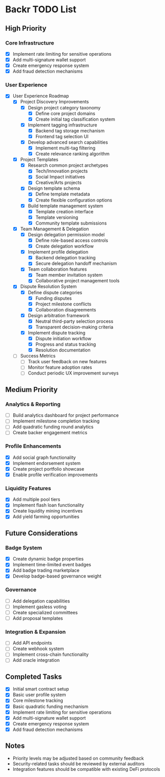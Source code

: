 # Backr TODO List

## High Priority

### Core Infrastructure
- [x] Implement rate limiting for sensitive operations
- [x] Add multi-signature wallet support
- [x] Create emergency response system
- [x] Add fraud detection mechanisms

### User Experience
- [x] User Experience Roadmap
  - [x] Project Discovery Improvements
    - [x] Design project category taxonomy
      - [x] Define core project domains
      - [x] Create initial tag classification system
    - [x] Implement tagging infrastructure
      - [x] Backend tag storage mechanism
      - [x] Frontend tag selection UI
    - [x] Develop advanced search capabilities
      - [x] Implement multi-tag filtering
      - [x] Create relevance ranking algorithm
  - [x] Project Templates
    - [x] Research common project archetypes
      - [x] Tech/Innovation projects
      - [x] Social Impact initiatives
      - [x] Creative/Arts projects
    - [x] Design template schema
      - [x] Define template metadata
      - [x] Create flexible configuration options
    - [x] Build template management system
      - [x] Template creation interface
      - [x] Template versioning
      - [x] Community template submissions
  - [x] Team Management & Delegation
    - [x] Design delegation permission model
      - [x] Define role-based access controls
      - [x] Create delegation workflow
    - [x] Implement profile delegation
      - [x] Backend delegation tracking
      - [x] Secure delegation handoff mechanism
    - [x] Team collaboration features
      - [x] Team member invitation system
      - [x] Collaborative project management tools
  - [x] Dispute Resolution System
    - [x] Define dispute categories
      - [x] Funding disputes
      - [x] Project milestone conflicts
      - [x] Collaboration disagreements
    - [x] Design arbitration framework
      - [x] Neutral third-party selection process
      - [x] Transparent decision-making criteria
    - [x] Implement dispute tracking
      - [x] Dispute initiation workflow
      - [x] Progress and status tracking
      - [x] Resolution documentation
  - [ ] Success Metrics
    - [ ] Track user feedback on new features
    - [ ] Monitor feature adoption rates
    - [ ] Conduct periodic UX improvement surveys

## Medium Priority

### Analytics & Reporting
- [ ] Build analytics dashboard for project performance
- [ ] Implement milestone completion tracking
- [ ] Add quadratic funding round analytics
- [ ] Create backer engagement metrics

### Profile Enhancements
- [x] Add social graph functionality
- [x] Implement endorsement system
- [x] Create project portfolio showcase
- [x] Enable profile verification improvements

### Liquidity Features
- [x] Add multiple pool tiers
- [x] Implement flash loan functionality
- [x] Create liquidity mining incentives
- [x] Add yield farming opportunities

## Future Considerations

### Badge System
- [x] Create dynamic badge properties
- [x] Implement time-limited event badges
- [x] Add badge trading marketplace
- [x] Develop badge-based governance weight

### Governance
- [ ] Add delegation capabilities
- [ ] Implement gasless voting
- [ ] Create specialized committees
- [ ] Add proposal templates

### Integration & Expansion
- [ ] Add API endpoints
- [ ] Create webhook system
- [ ] Implement cross-chain functionality
- [ ] Add oracle integration

## Completed Tasks
- [x] Initial smart contract setup
- [x] Basic user profile system
- [x] Core milestone tracking
- [x] Basic quadratic funding mechanism
- [x] Implement rate limiting for sensitive operations
- [x] Add multi-signature wallet support
- [x] Create emergency response system
- [x] Add fraud detection mechanisms

## Notes
- Priority levels may be adjusted based on community feedback
- Security-related tasks should be reviewed by external auditors
- Integration features should be compatible with existing DeFi protocols
